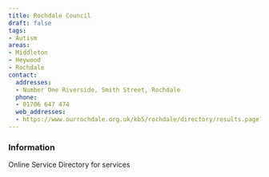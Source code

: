 ```yaml
---
title: Rochdale Council
draft: false
tags:
- Autism
areas:
- Middleton
- Heywood
- Rochdale
contact:
  addresses:
  - Number One Riverside, Smith Street, Rochdale
  phone:
  - 01706 647 474
  web_addresses:
  - https://www.ourrochdale.org.uk/kb5/rochdale/directory/results.page?qt=autism&term=&sorttype=relevance
---
```


### Information
Online Service Directory for services  
